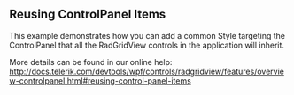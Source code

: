 ##  Reusing ControlPanel Items 
This example demonstrates how you can add a common Style targeting the ControlPanel that all the RadGridView controls in the application will inherit.

More details can be found in our online help:
http://docs.telerik.com/devtools/wpf/controls/radgridview/features/overview-controlpanel.html#reusing-control-panel-items

[//]: <KeyWords: common, style, target, inherit>